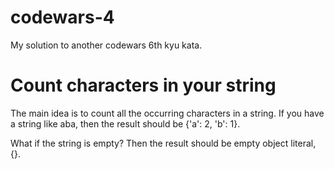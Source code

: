 # codewars-4
My solution to another codewars 6th kyu kata.


# Count characters in your string


The main idea is to count all the occurring characters in a string. If you have a string like aba, then the result should be {'a': 2, 'b': 1}.

What if the string is empty? Then the result should be empty object literal, {}.
